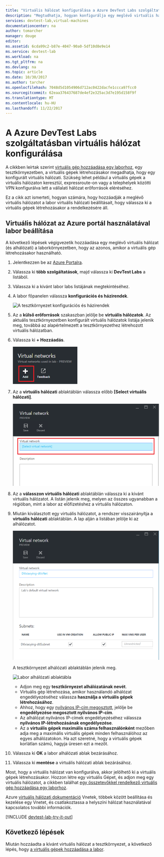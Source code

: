 ```yaml
---
title: "Virtuális hálózat konfigurálása a Azure DevTest Labs szolgáltatásban |} Microsoft Docs"
description: "Megtudhatja, hogyan konfigurálja egy meglévő virtuális hálózat és az alhálózatot, és használhatja őket az Azure DevTest Labs szolgáltatásban virtuális gépen"
services: devtest-lab,virtual-machines
documentationcenter: na
author: tomarcher
manager: douge
editor: 
ms.assetid: 6cda99c2-b87e-4047-90a0-5df10d8e9e14
ms.service: devtest-lab
ms.workload: na
ms.tgt_pltfrm: na
ms.devlang: na
ms.topic: article
ms.date: 10/30/2017
ms.author: tarcher
ms.openlocfilehash: 7048d5d1054906d712ac0422dacfe1ccca97fcc0
ms.sourcegitcommit: 62eaa376437687de4ef2e325ac3d7e195d158f9f
ms.translationtype: MT
ms.contentlocale: hu-HU
ms.lasthandoff: 11/22/2017
---
```

# <a name="configure-a-virtual-network-in-azure-devtest-labs"></a>A Azure DevTest Labs szolgáltatásban virtuális hálózat konfigurálása
A cikkben leírtak szerint [virtuális gép hozzáadása egy laborhoz](devtest-lab-add-vm.md), egy tesztkörnyezetben, a virtuális gépek létrehozásakor megadhatja, hogy egy konfigurált virtuális hálózati. Szükség lehet például a virtuális gépek a virtuális hálózaton keresztül, expressroute-on vagy a telephelyek közötti VPN konfigurálva lett a vállalati hálózat erőforrások eléréséhez.

Ez a cikk azt ismerteti, hogyan számára, hogy hozzáadják a meglévő virtuális hálózatot a labor virtuális hálózati beállításait, hogy válassza ki a virtuális gépek létrehozásakor a rendelkezésére áll.

## <a name="configure-a-virtual-network-for-a-lab-using-the-azure-portal"></a>Virtuális hálózat az Azure portál használatával labor beállítása
A következő lépések végigvezetik hozzáadása egy meglévő virtuális hálózat (és alhálózati) a laborkörnyezetben, hogy az azonos, amikor a virtuális gép létrehozásakor használható. 

1. Jelentkezzen be az [Azure Portalra](http://go.microsoft.com/fwlink/p/?LinkID=525040).
1. Válassza ki **több szolgáltatások**, majd válassza ki **DevTest Labs** a listából.
1. Válassza ki a kívánt labor labs listájának megtekintéséhez. 
1. A labor főpanelen válassza **konfigurációs és házirendek**.

    ![A tesztkörnyezet konfigurációs és házirendek](./media/devtest-lab-configure-vnet/policies-menu.png)
1. Az a **külső erőforrások** szakaszban jelölje be **virtuális hálózatok**. Az aktuális tesztkörnyezetben konfigurált virtuális hálózatok listája jelenik meg, továbbá az alapértelmezett a tesztkörnyezethez létrehozott virtuális hálózatban. 
1. Válassza ki **+ Hozzáadás**.
   
    ![Meglévő virtuális hálózat hozzáadása a tesztkörnyezet](./media/devtest-lab-configure-vnet/lab-settings-vnet-add.png)
1. Az a **virtuális hálózati** ablaktáblán válassza előbb **[Select virtuális hálózati]**.
   
    ![Válassza ki a meglévő virtuális hálózat](./media/devtest-lab-configure-vnet/lab-settings-vnets-vnet1.png)
1. Az a **válasszon virtuális hálózati** ablaktáblán válassza ki a kívánt virtuális hálózatot. A listán jelenik meg, melyen az összes ugyanabban a régióban, mint a labor az előfizetéshez a virtuális hálózaton.
1. Miután kiválasztott egy virtuális hálózatot, a rendszer visszairányítja a **virtuális hálózati** ablaktáblán. A lap alján a listában jelölje ki az alhálózatot.

    ![Alhálózati listája](./media/devtest-lab-configure-vnet/lab-settings-vnets-vnet2.png)
    
    A tesztkörnyezet alhálózati ablaktáblán jelenik meg.

    ![Labor alhálózati ablaktábla](./media/devtest-lab-configure-vnet/lab-subnet.png)
     
   - Adjon meg egy **tesztkörnyezet alhálózatának nevét**.
   - Virtuális gép létrehozása, amikor használandó alhálózat engedélyezéséhez válassza **használja a virtuális gépek létrehozásához**.
   - Ahhoz, hogy egy [nyilvános IP-cím megosztott](devtest-lab-shared-ip.md), jelölje be **engedélyezése megosztott nyilvános IP-cím**.
   - Az alhálózat nyilvános IP-címek engedélyezéséhez válassza **nyilvános IP-létrehozásának engedélyezése**.
   - Az a **virtuális gépek maximális száma felhasználónként** mezőben adja meg a maximális virtuális gépek minden felhasználóhoz az egyes alhálózatokon. Ha azt szeretné, hogy a virtuális gépek korlátlan számú, hagyja üresen ezt a mezőt.
1. Válassza ki **OK** a labor alhálózati ablak bezárásához.
1. Válassza ki **mentése** a virtuális hálózati ablak bezárásához.

Most, hogy a virtuális hálózat van konfigurálva, akkor jelölhető ki a virtuális gépek létrehozásakor. Hozzon létre egy virtuális Gépet, és adjon meg egy virtuális hálózatot, a cikkben találhat [egy összetevőkkel rendelkező virtuális gép hozzáadása egy laborhoz](devtest-lab-add-vm-with-artifacts.md). 

Azure [virtuális hálózati dokumentáció](https://docs.microsoft.com/azure/virtual-network) Vnetek, többek között beállítása és kezelése egy Vnetet, és csatlakoztassa a helyszíni hálózat használatával kapcsolatos további információk.

[!INCLUDE [devtest-lab-try-it-out](../../includes/devtest-lab-try-it-out.md)]

## <a name="next-steps"></a>Következő lépések
Miután hozzáadta a kívánt virtuális hálózat a tesztkörnyezet, a következő lépés, hogy [a virtuális gépek hozzáadása a labor](devtest-lab-add-vm-with-artifacts.md).

